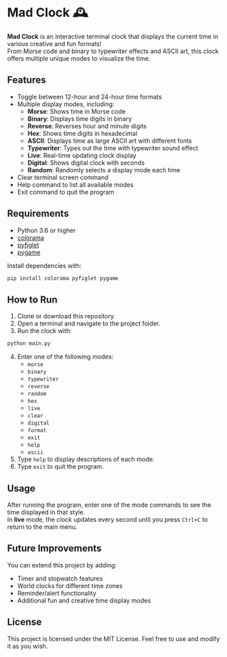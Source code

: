 
# Mad Clock 🕰️

**Mad Clock** is an interactive terminal clock that displays the current time in various creative and fun formats!  
From Morse code and binary to typewriter effects and ASCII art, this clock offers multiple unique modes to visualize the time.

## Features

- Toggle between 12-hour and 24-hour time formats
- Multiple display modes, including:
    - **Morse**: Shows time in Morse code
    - **Binary**: Displays time digits in binary
    - **Reverse**: Reverses hour and minute digits
    - **Hex**: Shows time digits in hexadecimal
    - **ASCII**: Displays time as large ASCII art with different fonts
    - **Typewriter**: Types out the time with typewriter sound effect
    - **Live**: Real-time updating clock display
    - **Digital**: Shows digital clock with seconds
    - **Random**: Randomly selects a display mode each time
- Clear terminal screen command
- Help command to list all available modes
- Exit command to quit the program

## Requirements

- Python 3.6 or higher
- [colorama](https://pypi.org/project/colorama/)
- [pyfiglet](https://pypi.org/project/pyfiglet/)
- [pygame](https://pypi.org/project/pygame/)

Install dependencies with:

```Bash
pip install colorama pyfiglet pygame
```

## How to Run

1. Clone or download this repository.
2. Open a terminal and navigate to the project folder.
3. Run the clock with:

```Bash
python main.py
```

4. Enter one of the following modes:
	- `morse` 
	- `binary` 
	- `typewriter` 
	- `reverse` 
	- `random` 
	- `hex` 
	- `live` 
	- `clear` 
	- `digital` 
	- `format` 
	- `exit` 
	- `help` 
	- `ascii`
5. Type `help` to display descriptions of each mode.
6. Type `exit` to quit the program.


## Usage

After running the program, enter one of the mode commands to see the time displayed in that style.  
In **live** mode, the clock updates every second until you press `Ctrl+C` to return to the main menu.



## Future Improvements

You can extend this project by adding:

- Timer and stopwatch features
- World clocks for different time zones
- Reminder/alert functionality
- Additional fun and creative time display modes



## License

This project is licensed under the MIT License. Feel free to use and modify it as you wish.